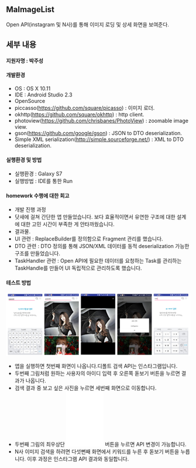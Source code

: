 ## MaImageList
Open API(instagram 및 N사)를 통해 이미지 로딩 및 상세 화면을 보여준다.

## 세부 내용
#### 지원자명 : 박주성
#### 개발환경
+ OS : OS X 10.11
+ IDE : Android Studio 2.3
+ OpenSource
 + piccasso(https://github.com/square/picasso) : 이미지 로더. 
 + okhttp(https://github.com/square/okhttp) : http client.
 + photoview(https://github.com/chrisbanes/PhotoView) : zoomable image view.
 + gson(https://github.com/google/gson) : JSON to DTO deserialization.
 + Simple XML serialization(http://simple.sourceforge.net/) : XML to DTO deserialization.
 
#### 실행환경 및 방법
+ 실행환경 : Galaxy S7
+ 실행방법 : IDE를 통한 Run

#### homework 수행에 대한 회고
+ 개발 진행 과정
 + 닷새에 걸쳐 간단한 앱 만들었습니다. 보다 효율적이면서 유연한 구조에 대한 설계에 대한 고민 시간이 부족한 게 안타까웠습니다.
+ 결과물.
 + UI 관련 : ReplaceBuilder를 정의함으로 Fragment 관리를 했습니다.
 + DTO 관련 : DTO 정의를 통해 JSON/XML 데이터를 동적 deserialization 가능한 구조를 만들었습니다.
 + TaskHandler 관련 : Open API에 필요한 데이터를 요청하는 Task를 관리하는 TaskHandle를 만들어 UI 독립적으로 관리하도록 했습니다.

#### 테스트 방법
![Alt text](/screenShot.png)
+ 앱을 실행하면 첫번째 화면이 나옵니다.디폴트 검색 API는 인스타그램입니다.
+ 두번째 그림처럼 원하는 사용자의 아이디 입력 후 오른쪽 돋보기 버튼을 누르면 결과가 나옵니다.
+ 검색 결과 중 보고 싶은 사진을 누르면 세번째 화면으로 이동합니다.
+ 두번째 그림의 최우상단 ![Alt text](/screen_icon_setting.png) 버튼을 누르면 API 변경이 가능합니다.
+ N사 이미지 검색을 하려면 다섯뻔째 화면에서 키워드를 누른 후 돋보기 버튼을 누릅니다. 이후 과정은 인스타그램 API 결과와 동일합니다.
